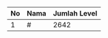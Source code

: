 | No | Nama            | Jumlah Level |
|----|-----------------|--------------|
| 1  | #    |    2642        |
